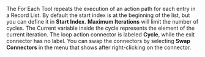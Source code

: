 The For Each Tool repeats the execution of an action path for each entry in a Record List. By default the start index is at the beginning of the list, but you can define it in **Start Index**. **Maximum Iterations** will limit the number of cycles.  The Current variable inside the cycle represents the element of the current iteration. The loop action connector is labeled **Cycle**, while the exit connector has no label. You can swap the connectors by selecting **Swap Connectors** in the menu that shows after right-clicking on the connector.
